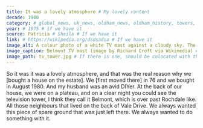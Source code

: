```yaml
---
title: It was a lovely atmosphere # My lovely content
decade: 1980
category: # global_news, uk_news, oldham_news, oldham_history, towers, surrounding_estate # Always exactly one category
year: # 1975 # if we have it
source: Patricia # Sheila # If we have it
link: # https://wikipedia.org/dsdsadsa # If we have it
image_alt: A colour photo of a white TV mast against a cloudy sky. The mast is very tall, with lots of cables tensioned between it and the ground. The mast is in a field, with some trees at the base. # If there is one
image_caption: Belmont TV mast (image by Richard Croft via Wikimedia) # If there is one
image_path: tv_tower.jpg # If there is one, should be colocated with the index.md file in the folder
---
```

So it was it was a lovely atmosphere, and that was the real reason why we [bought a house on the estate]. We [first moved there] in 76 and we bought in August 1980. And my husband was an avid DIYer. At the back of our house, we were on a plateau, and on a clear night you could see the television tower, I think they call it Belmont, which is over past Rochdale like. All those neighbours that lived on the back of Vale Drive. We always wanted this piece of spare ground that was just left there. We always wanted to do something with it.